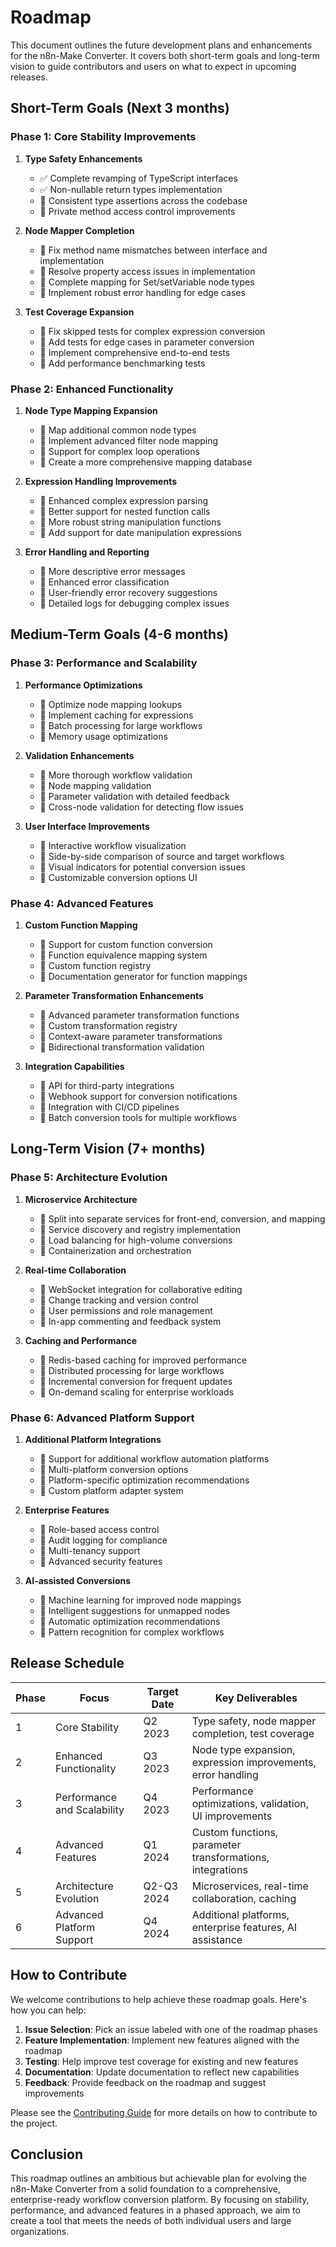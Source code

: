 # Roadmap

This document outlines the future development plans and enhancements for the n8n-Make Converter. It covers both short-term goals and long-term vision to guide contributors and users on what to expect in upcoming releases.

## Short-Term Goals (Next 3 months)

### Phase 1: Core Stability Improvements

1. **Type Safety Enhancements**
   - ✅ Complete revamping of TypeScript interfaces
   - ✅ Non-nullable return types implementation
   - 🔄 Consistent type assertions across the codebase
   - 🔄 Private method access control improvements

2. **Node Mapper Completion**
   - 🔄 Fix method name mismatches between interface and implementation
   - 🔄 Resolve property access issues in implementation
   - 🔄 Complete mapping for Set/setVariable node types
   - 🔄 Implement robust error handling for edge cases

3. **Test Coverage Expansion**
   - 🔄 Fix skipped tests for complex expression conversion
   - 🔄 Add tests for edge cases in parameter conversion
   - 🔄 Implement comprehensive end-to-end tests
   - 🔄 Add performance benchmarking tests

### Phase 2: Enhanced Functionality

1. **Node Type Mapping Expansion**
   - 🔄 Map additional common node types
   - 🔄 Implement advanced filter node mapping
   - 🔄 Support for complex loop operations
   - 🔄 Create a more comprehensive mapping database

2. **Expression Handling Improvements**
   - 🔄 Enhanced complex expression parsing
   - 🔄 Better support for nested function calls
   - 🔄 More robust string manipulation functions
   - 🔄 Add support for date manipulation expressions

3. **Error Handling and Reporting**
   - 🔄 More descriptive error messages
   - 🔄 Enhanced error classification
   - 🔄 User-friendly error recovery suggestions
   - 🔄 Detailed logs for debugging complex issues

## Medium-Term Goals (4-6 months)

### Phase 3: Performance and Scalability

1. **Performance Optimizations**
   - 🔄 Optimize node mapping lookups
   - 🔄 Implement caching for expressions
   - 🔄 Batch processing for large workflows
   - 🔄 Memory usage optimizations

2. **Validation Enhancements**
   - 🔄 More thorough workflow validation
   - 🔄 Node mapping validation
   - 🔄 Parameter validation with detailed feedback
   - 🔄 Cross-node validation for detecting flow issues

3. **User Interface Improvements**
   - 🔄 Interactive workflow visualization
   - 🔄 Side-by-side comparison of source and target workflows
   - 🔄 Visual indicators for potential conversion issues
   - 🔄 Customizable conversion options UI

### Phase 4: Advanced Features

1. **Custom Function Mapping**
   - 🔄 Support for custom function conversion
   - 🔄 Function equivalence mapping system
   - 🔄 Custom function registry
   - 🔄 Documentation generator for function mappings

2. **Parameter Transformation Enhancements**
   - 🔄 Advanced parameter transformation functions
   - 🔄 Custom transformation registry
   - 🔄 Context-aware parameter transformations
   - 🔄 Bidirectional transformation validation

3. **Integration Capabilities**
   - 🔄 API for third-party integrations
   - 🔄 Webhook support for conversion notifications
   - 🔄 Integration with CI/CD pipelines
   - 🔄 Batch conversion tools for multiple workflows

## Long-Term Vision (7+ months)

### Phase 5: Architecture Evolution

1. **Microservice Architecture**
   - 🔄 Split into separate services for front-end, conversion, and mapping
   - 🔄 Service discovery and registry implementation
   - 🔄 Load balancing for high-volume conversions
   - 🔄 Containerization and orchestration

2. **Real-time Collaboration**
   - 🔄 WebSocket integration for collaborative editing
   - 🔄 Change tracking and version control
   - 🔄 User permissions and role management
   - 🔄 In-app commenting and feedback system

3. **Caching and Performance**
   - 🔄 Redis-based caching for improved performance
   - 🔄 Distributed processing for large workflows
   - 🔄 Incremental conversion for frequent updates
   - 🔄 On-demand scaling for enterprise workloads

### Phase 6: Advanced Platform Support

1. **Additional Platform Integrations**
   - 🔄 Support for additional workflow automation platforms
   - 🔄 Multi-platform conversion options
   - 🔄 Platform-specific optimization recommendations
   - 🔄 Custom platform adapter system

2. **Enterprise Features**
   - 🔄 Role-based access control
   - 🔄 Audit logging for compliance
   - 🔄 Multi-tenancy support
   - 🔄 Advanced security features

3. **AI-assisted Conversions**
   - 🔄 Machine learning for improved node mappings
   - 🔄 Intelligent suggestions for unmapped nodes
   - 🔄 Automatic optimization recommendations
   - 🔄 Pattern recognition for complex workflows

## Release Schedule

| Phase | Focus | Target Date | Key Deliverables |
|-------|-------|-------------|------------------|
| 1 | Core Stability | Q2 2023 | Type safety, node mapper completion, test coverage |
| 2 | Enhanced Functionality | Q3 2023 | Node type expansion, expression improvements, error handling |
| 3 | Performance and Scalability | Q4 2023 | Performance optimizations, validation, UI improvements |
| 4 | Advanced Features | Q1 2024 | Custom functions, parameter transformations, integrations |
| 5 | Architecture Evolution | Q2-Q3 2024 | Microservices, real-time collaboration, caching |
| 6 | Advanced Platform Support | Q4 2024 | Additional platforms, enterprise features, AI assistance |

## How to Contribute

We welcome contributions to help achieve these roadmap goals. Here's how you can help:

1. **Issue Selection**: Pick an issue labeled with one of the roadmap phases
2. **Feature Implementation**: Implement new features aligned with the roadmap
3. **Testing**: Help improve test coverage for existing and new features
4. **Documentation**: Update documentation to reflect new capabilities
5. **Feedback**: Provide feedback on the roadmap and suggest improvements

Please see the [Contributing Guide](../development/contributing.md) for more details on how to contribute to the project.

## Conclusion

This roadmap outlines an ambitious but achievable plan for evolving the n8n-Make Converter from a solid foundation to a comprehensive, enterprise-ready workflow conversion platform. By focusing on stability, performance, and advanced features in a phased approach, we aim to create a tool that meets the needs of both individual users and large organizations. 
